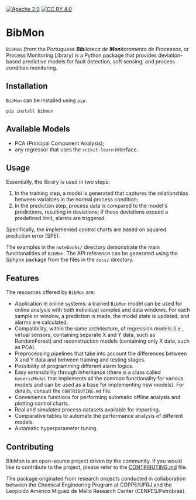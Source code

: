 [![Apache 2.0][apache-shield]][apache] 
[![CC BY 4.0][cc-by-shield]][cc-by]

[apache]: https://opensource.org/licenses/Apache-2.0
[apache-shield]: https://img.shields.io/badge/License-Apache_2.0-blue.svg
[cc-by]: http://creativecommons.org/licenses/by/4.0/
[cc-by-shield]: https://img.shields.io/badge/License-CC%20BY%204.0-lightgrey.svg

# BibMon

`BibMon` (from the Portuguese ***Bib**lioteca de **Mon**itoramento de Processos*, or Process Monitoring Library) is a Python package that provides deviation-based predictive models for fault detection, soft sensing, and process condition monitoring.

Installation
----------------------

`BibMon` can be installed using `pip`:

    pip install bibmon

Available Models
----------------------

* PCA (Principal Component Analysis);
* any regressor that uses the `scikit-learn` interface.

Usage
----------------------

Essentially, the library is used in two steps:

1. In the training step, a model is generated that captures the relationships between variables in the normal process condition;
2. In the prediction step, process data is compared to the model's predictions, resulting in deviations; if these deviations exceed a predefined limit, alarms are triggered.

Specifically, the implemented control charts are based on squared prediction error (SPE).

The examples in the `notebooks/` directory demonstrate the main functionalities of `BibMon`. The API reference can be generated using the Sphynx package from the files in the `docs/` directory.

Features
----------------------

The resources offered by `BibMon` are:

* Application in online systems: a trained `BibMon` model can be used for online analysis with both individual samples and data windows. For each sample or window, a prediction is made, the model state is updated, and alarms are calculated.
* Compatibility, within the same architecture, of regression models (i.e., virtual sensors, containing separate X and Y data, such as RandomForest) and reconstruction models (containing only X data, such as PCA).
* Preprocessing pipelines that take into account the differences between X and Y data and between training and testing stages.
* Possibility of programming different alarm logics.
* Easy extensibility through inheritance (there is a class called `GenericModel` that implements all the common functionality for various models and can be used as a base for implementing new models). For details, consult the `CONTRIBUTING.md` file.
* Convenience functions for performing automatic offline analysis and plotting control charts.
* Real and simulated process datasets available for importing.
* Comparative tables to automate the performance analysis of different models.
* Automatic hyperparameter tuning.

Contributing
----------------------

BibMon is an open-source project driven by the community. If you would like to contribute to the project, please refer to the [CONTRIBUTING.md](https://github.com/petrobras/bibmon/blob/main/CONTRIBUTING.md) file.

The package originated from research projects conducted in collaboration between the Chemical Engineering Program at COPPE/UFRJ and the Leopoldo Américo Miguez de Mello Research Center (CENPES/Petrobras).